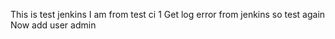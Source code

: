 This is test jenkins
I am from test ci 1
Get log error from jenkins so test again
Now add user admin
